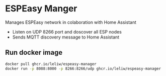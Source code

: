 # ESPEasy Manger

Manages ESPEasy network in colaboration with Home Assistant

* Listen on UDP 8266 port and doscover all ESP nodes
* Sends MQTT discovery message to Home Assistant

## Run docker image

```bash
docker pull ghcr.io/leliw/espeasy-manager
docker run -p 8088:8000 -p 8266:8266/udp ghcr.io/leliw/espeasy-manager
```
